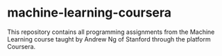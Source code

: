 # machine-learning-coursera
This repository contains all programming assignments from the Machine Learning course taught by Andrew Ng of Stanford through the platform Coursera. 
